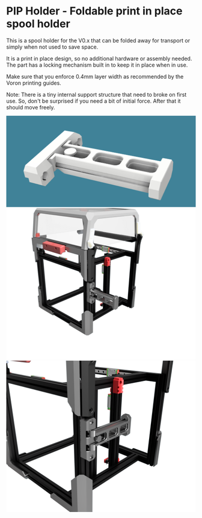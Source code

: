 # PIP Holder - Foldable print in place spool holder 


This is a spool holder for the V0.x that can be folded away for transport or simply when not used to save space.

It is a print in place design, so no additional hardware or assembly needed.
The part has a locking mechanism built in to keep it in place when in use.

Make sure that you enforce 0.4mm layer width as recommended by the Voron printing guides.


Note: There is a tiny internal support structure that need to broke on first use. So, don't be surprised if you need a bit of initial force.
After that it should move freely.



![PIP](./Images/Untitled.jpg)
![PIP](./Images/V0.2_Frame_2023-Jan-25_07-09-44PM-000_CustomizedView20061756349.png)
![PIP](./Images/V0.2_Frame_2023-Jan-25_07-14-54PM-000_CustomizedView22197945617.png)

